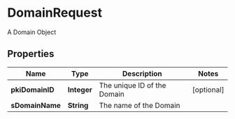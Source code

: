 

# DomainRequest

A Domain Object

## Properties

| Name | Type | Description | Notes |
|------------ | ------------- | ------------- | -------------|
|**pkiDomainID** | **Integer** | The unique ID of the Domain |  [optional] |
|**sDomainName** | **String** | The name of the Domain |  |



